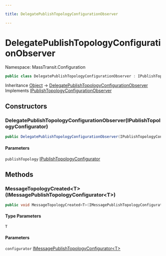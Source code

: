 ```yaml
---

title: DelegatePublishTopologyConfigurationObserver

---
```


# DelegatePublishTopologyConfigurationObserver

Namespace: MassTransit.Configuration

```csharp
public class DelegatePublishTopologyConfigurationObserver : IPublishTopologyConfigurationObserver
```

Inheritance [Object](https://learn.microsoft.com/en-us/dotnet/api/system.object) → [DelegatePublishTopologyConfigurationObserver](../masstransit-configuration/delegatepublishtopologyconfigurationobserver)<br/>
Implements [IPublishTopologyConfigurationObserver](../masstransit-configuration/ipublishtopologyconfigurationobserver)

## Constructors

### **DelegatePublishTopologyConfigurationObserver(IPublishTopologyConfigurator)**

```csharp
public DelegatePublishTopologyConfigurationObserver(IPublishTopologyConfigurator publishTopology)
```

#### Parameters

`publishTopology` [IPublishTopologyConfigurator](../masstransit/ipublishtopologyconfigurator)<br/>

## Methods

### **MessageTopologyCreated\<T\>(IMessagePublishTopologyConfigurator\<T\>)**

```csharp
public void MessageTopologyCreated<T>(IMessagePublishTopologyConfigurator<T> configurator)
```

#### Type Parameters

`T`<br/>

#### Parameters

`configurator` [IMessagePublishTopologyConfigurator\<T\>](../masstransit/imessagepublishtopologyconfigurator-1)<br/>
